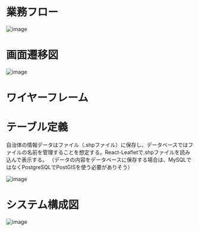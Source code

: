 # 業務フロー
![image](https://github.com/led-ray/furusato/assets/151374279/31655a9b-9622-49a0-94d2-3cc6feec1d06)

# 画面遷移図
![image](https://github.com/led-ray/furusato/assets/151374279/bf3bbd53-ca1d-4519-bd41-4c4890c70be7)

# ワイヤーフレーム

# テーブル定義
自治体の情報データはファイル（.shpファイル）に保存し、データベースではファイルの名前を管理することを想定する。React-Leafletで.shpファイルを読み込んで表示する。
（データの内容をデータベースに保存する場合は、MySQLではなくPostgreSQLでPostGISを使う必要がありそう）

![image](https://github.com/led-ray/furusato/assets/151374279/c445dd22-2e1a-42f2-ad97-d2277533488f)


# システム構成図
![image](https://github.com/led-ray/furusato/assets/151374279/71c1389b-aff7-4f74-a2cd-4800a0b7c53a)


